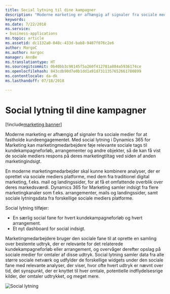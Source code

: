 ```yaml
---
title: Social lytning til dine kampagner
description: "Moderne marketing er afhængig af signaler fra sociale medier for at få et tættere kundeengagement."
keywords: 
ms.date: 7/22/2018
ms.service:
- business-applications
ms.topic: article
ms.assetid: dc1132a0-048c-433d-bab8-9487f076c2e6
author: MargoC
ms.author: margoc
manager: AnnBe
ms.translationtype: HT
ms.sourcegitcommit: 0b40bb3c98145f5a260f412701a884a5936174ce
ms.openlocfilehash: 843cdb90d7e0b1dd1a91d7311357652661780899
ms.contentlocale: da-dk
ms.lasthandoff: 07/18/2018

---
```


# <a name="social-listening-for-your-campaigns"></a>Social lytning til dine kampagner

[!include[marketing banner](../../includes/marketing.md)]



Moderne marketing er afhængig af signaler fra sociale medier for at fastholde kundeengagementet. Med social lytning i Dynamics 365 for Marketing kan marketingmedarbejdere føje relevante sociale tags til kundekampagneforløb, arrangementer og andre objekter, så de kan få vist de sociale mediers respons på deres marketingtiltag ved siden af anden marketingindsigt.

En moderne marketingmedarbejder skal kunne kombinere analyser, der er oprettet via sociale mediers platforme, med dem fra traditionel digital marketing, f.eks. mail og landingssider, for at få et omfattende overblik over deres markedsværdi. Dynamics 365 for Marketing samler indsigt fra flere marketingkanaler som f.eks. arrangementer, mails og landingssider, samt sociale lytningsdata fra forskellige sociale mediers platforme.

Social lytning tilføjer:

- En særlig social fane for hvert kundekampagneforløb og hvert arrangement.
- Et nyt dashboard for social indsigt.

Marketingmedarbejdere bruger den sociale fane til at oprette en samling over bestemte udtryk, der er relevante for det relaterede kundekampagneforløb eller arrangement, og overvåger derefter opslag på sociale medier for omtaler af disse udtryk. Social lytning samler data fra alle større sociale netværk og udfylder de forskellige widgets under den sociale fane med relevante analyser, der viser, hvor ofte hvert udtryk er nævnt over tid, det synspunkt, der er knyttet til hver omtale, potentielle indflydelsesrige kilder, der omtaler udtrykket, og meget mere.

![Social lytning](media/SocialListening.png  "Social lytning")


<!--
### Who uses this feature
Marketers, marketing managers, brand managers, and event managers
### Setup required
Administrators can easily set up and configure the feature in the app settings.
-->

